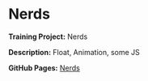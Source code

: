 # Nerds

**Training Project:** Nerds

**Description:** Float, Animation, some JS

**GitHub Pages:** [Nerds](https://beckmad.github.io/nerds/)
